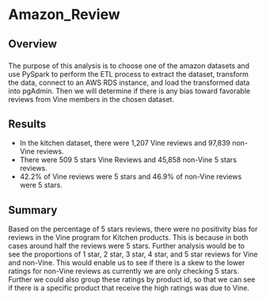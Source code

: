 # Amazon_Review
## Overview
###
The purpose of this analysis is to choose one of the amazon datasets and use PySpark to perform the ETL process to extract the dataset, transform the data, connect to an AWS RDS instance, and load the transformed data into pgAdmin. Then we will determine if there is any bias toward favorable reviews from Vine members in the chosen dataset.
## Results
- In the kitchen dataset, there were 1,207 Vine reviews and 97,839 non-Vine reviews.
- There were 509 5 stars Vine Reviews and 45,858 non-Vine 5 stars reviews.
- 42.2% of Vine reviews were 5 stars and 46.9% of non-Vine reviews were 5 stars.
## Summary
Based on the percentage of 5 stars reviews, there were no positivity bias for reviews in the Vine program for Kitchen products. This is because in both cases around half the reviews were 5 stars. Further analysis would be to see the proportions of 1 star, 2 star, 3 star, 4 star, and 5 star reviews for Vine and non-Vine. This would enable us to see if there is a skew to the lower ratings for non-Vine reviews as currently we are only checking 5 stars. Further we could also group these ratings by product id, so that we can see if there is a specific product that receive the high ratings was due to Vine.
